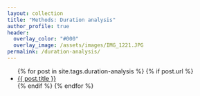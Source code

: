 ```yaml
---
layout: collection
title: "Methods: Duration analysis"
author_profile: true
header:  
  overlay_color: "#000"
  overlay_image: /assets/images/IMG_1221.JPG
permalink: /duration-analysis/
---
```


<ul>
  {% for post in site.tags.duration-analysis %}
    {% if post.url %}
       <li><a href="{{ post.url }}">{{ post.title }}</a></li>
    {% endif %}
  {% endfor %}
</ul>

